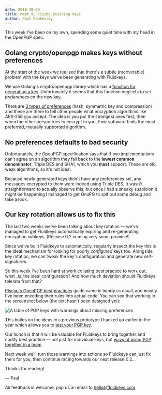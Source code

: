 ```yaml
---
date: 2018-10-05
title: Week 9, Fixing existing keys
author: Paul Fawkesley
---
```


This week I've been on my own, spending some quiet time with my head in the OpenPGP spec.

## Golang crypto/openpgp makes keys without preferences

At the start of the week we realised that there's a subtle (recoverable) problem with the keys we've been generating with Fluidkeys.

We use Golang's crypto/openpgp library which has a [function for generating a key](https://godoc.org/golang.org/x/crypto/openpgp#NewEntity). Unfortunately it seems that this function neglects to set _preferences_ on the new key.

There are [3 types of preferences](https://tools.ietf.org/html/rfc4880#section-5.2.3.7) (hash, symmetric key and compression) and these are there to tell other people what encryption algorithms like AES-256 you accept. The idea is you put the strongest ones first, then when the other person tries to encrypt to you, their software finds the most preferred, mutually supported algorithm.


## No preferences defaults to bad security

Unfortunately, the OpenPGP specification says that if two implementations can't agree on an algorithm they fall back to the **lowest common denominator**, Triple DES and SHA1, which you **must** support. These are old, weak algorithms, so it's not ideal.

Because newly generated keys didn't have any preferences set, any messages encrypted to them were indeed using Triple DES. It wasn't straightforward to actually observe this, but once I had a sneaky suspicion it might be happening I managed to get GnuPG to spit out some debug and take a look.

## Our key rotation allows us to fix this

The last two weeks we've been talking about key rotation — we've managed to get Fluidkeys automatically expiring and re-generating encryption subkeys. (Release 0.2 coming very soon, promise!)

Since we've built Fluidkeys to automatically, regularly inspect the key this is the ideal mechanism for looking for poorly _configured_ keys too. Alongside key rotation, we can tweak the key's configuration and generate new self-signatures.

So this week I've been hard at work collating best practice to work out, what _is_the ideal configuration? And how much deviation should Fluidkeys tolerate from that?

[Riseup's OpenPGP best practices](https://riseup.net/en/security/message-security/openpgp/best-practices) guide came in handy as usual, and mostly I've been encoding their rules into actual code. You can see that working in the screenshot below (the text hasn't been designed yet):

![A table of PGP keys with warnings about missing preferences](/images/weeknotes/week-9/2018-04-05-fluidkeys-key-list-with-missing-preferences.png)

This builds on the ideas in a previous prototype I hacked up earlier in the year which allows you to [test your PGP key](https://www.expirybot.com/test-pgp-key/).

Our hunch is that it will be valuable for Fluidkeys to bring together and codify best practice — not just for individual keys, but [ways of using PGP together in a team](https://www.fluidkeys.com/patterns-for-using-pgp-in-teams/).

Next week we'll turn those warnings into actions so Fluidkeys can just fix them for you, then continue racing towards our next release 0.2...

Thanks for reading!

— Paul

*All* feedback is welcome, pop us an email to [hello@fluidkeys.com](mailto:hello@fluidkeys.com)
